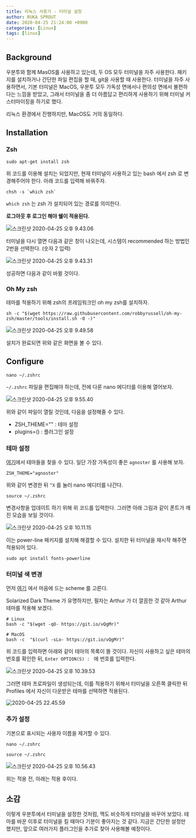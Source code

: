 ```yaml
---
title: 리눅스 사용기 - 터미널 설정
author: RUKA SPROUT
date: 2020-04-25 21:24:00 +0900
categories: [Linux]
tags: [linux]
---
```


## Background
우분투와 함께 MasOS를 사용하고 있는데, 두 OS 모두 터미널을 자주 사용한다. 패키지를 설치하거나 간단한 파일 편집을 할 때, git을 사용할 때 사용한다. 터미널을 자주 사용하면서, 기본 터미널은 MacOS, 우분투 모두 가독성 면에서나 편의성 면에서 불편하다는 느낌을 받았고, 그래서 터미널을 좀 더 아름답고 편리하게 사용하기 위해 터미널 커스터마이징을 하기로 했다.

리눅스 환경에서 진행하지만, MacOS도 거의 동일하다.

## Installation
### Zsh

```shell
sudo apt-get install zsh
```

위 코드를 이용해 설치는 되었지만, 현재 터미널이 사용하고 있는 bash 에서 zsh 로 변경해주어야 한다. 아래 코드를 입력해 바꿔주자.

```shell
chsh -s `which zsh`
```

`which zsh` 는 zsh 가 설치되어 있는 경로를 의미한다.

**로그아웃 후 로그인 해야 쉘이 적용된다.**

![스크린샷 2020-04-25 오후 9.43.06](https://i.imgur.com/4Dq0dEG.png)

터미널을 다시 열면 다음과 같은 창이 나오는데, 시스템이 recommended 하는 방법인 2번을 선택한다. (숫자 2 입력)

![스크린샷 2020-04-25 오후 9.43.31](https://i.imgur.com/oC1k52D.png)

성공하면 다음과 같이 바뀔 것이다.

### Oh My zsh

테마를 적용하기 위해 zsh의 프레임워크인 oh my zsh를 설치하자.

```shell
sh -c "$(wget https://raw.githubusercontent.com/robbyrussell/oh-my-zsh/master/tools/install.sh -O -)"
```

![스크린샷 2020-04-25 오후 9.49.58](https://i.imgur.com/KTxuWqM.png)

설치가 완료되면 위와 같은 화면을 볼 수 있다.

## Configure

```shell
nano ~/.zshrc
```

`~/.zshrc` 파일을 편집해야 하는데, 전에 다룬 nano 에디터를 이용해 열어보자.

![스크린샷 2020-04-25 오후 9.55.40](https://i.imgur.com/jQJr7e2.png)

위와 같이 파일이 열릴 것인데, 다음을 설정해줄 수 있다.
- ZSH_THEME="" : 테마 설정
- plugins=() : 플러그인 설정

### 테마 설정

[여기](https://github.com/ohmyzsh/ohmyzsh/wiki/Themes)에서 테마들을 찾을 수 있다. 일단 가장 가독성이 좋은 `agnoster` 를 사용해 보자.

```shell
ZSH_THEME="agnoster"
```

 위와 같이 변경한 뒤 `^X` 를 눌러 nano 에디터를 나간다.

```shell
source ~/.zshrc
```

변경사항을 업데이트 하기 위해 위 코드를 입력한다. 그러면 아래 그림과 같이 폰트가 깨진 모습을 보일 것이다.

![스크린샷 2020-04-25 오후 10.11.15](https://i.imgur.com/p5J7FwH.png)

이는 power-line 패키지를 설치해 해결할 수 있다. 설치한 뒤 터미널을 재시작 해주면 적용되어 있다.

```shell
sudo apt install fonts-powerline
```

### 터미널 색 변경
먼저 [여기](https://mayccoll.github.io/Gogh/) 에서 마음에 드는 scheme 를 고른다.

Solarized Dark Theme 가 유명하지만, 필자는 Arthur 가 더 깔끔한 것 같아 Arthur 테마를 적용해 보겠다.

```shell
# Linux
bash -c "$(wget -qO- https://git.io/vQgMr)"
```

```shell
# MacOS
bash -c  "$(curl -sLo- https://git.io/vQgMr)"
```

위 코드를 입력하면 아래와 같이 테마의 목록이 뜰 것이다. 자신이 사용하고 싶은 테마의 번호를 확인한 뒤, `Enter OPTION(S) : ` 에 번호를 입력한다.

![스크린샷 2020-04-25 오후 10.39.53](https://i.imgur.com/Rukioie.png)

그러면 테마 프로파일이 생성되는데, 이를 적용하기 위해서 터미널을 오른쪽 클릭한 뒤 Profiles 에서 자신이 다운받은 테마를 선택하면 적용된다.

![2020-04-25 22.45.59](https://i.imgur.com/ARXl06v.gif)

### 추가 설정

기본으로 표시되는 사용자 이름을 제거할 수 있다.

```shell
nano ~/.zshrc
```



```shell
source ~/.zshrc
```

![스크린샷 2020-04-25 오후 10.56.43](https://i.imgur.com/lWJTMhp.png)

위는 적용 전, 아래는 적용 후이다.

## 소감

이렇게 우분투에서 터미널을 설정한 것처럼, 맥도 비슷하게 터미널을 바꾸어 보았다. 테마를 바꾼 이후로 터미널을 킬 때마다 기분이 좋아지는 것 같다. 지금은 간단한 설정만 했지만, 앞으로 여러가지 플러그인을 추가로 찾아 사용해볼 예정이다.
